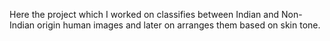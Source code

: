 Here the project which I worked on classifies between Indian and Non-Indian origin human images and later on arranges them based on skin tone.
